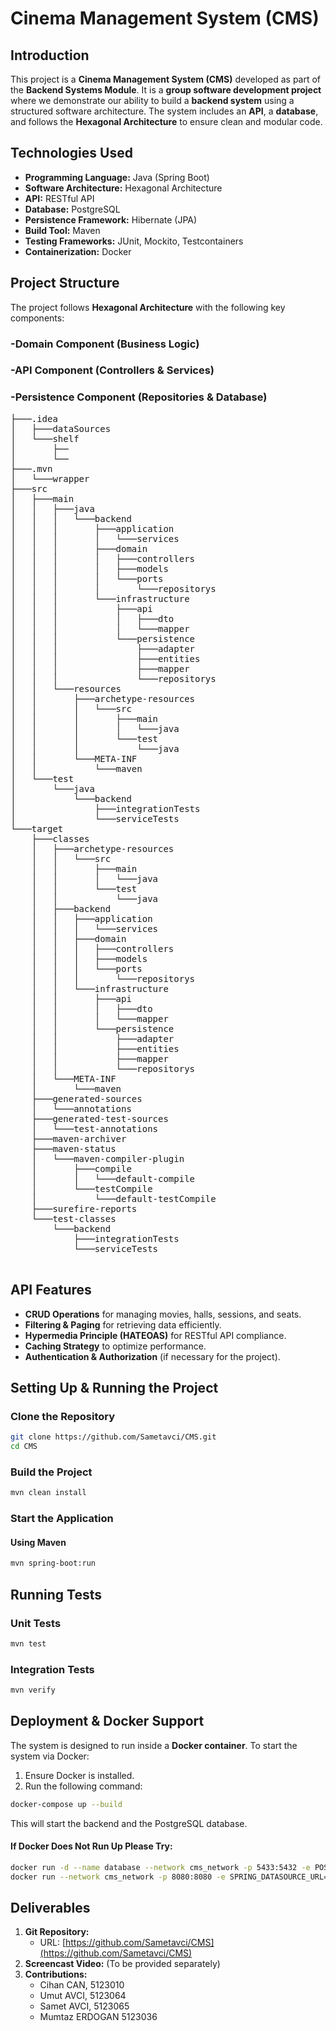 # Cinema Management System (CMS)

## Introduction
This project is a **Cinema Management System (CMS)** developed as part of the **Backend Systems Module**. It is a **group software development project** where we demonstrate our ability to build a **backend system** using a structured software architecture. The system includes an **API**, a **database**, and follows the **Hexagonal Architecture** to ensure clean and modular code.

## Technologies Used
- **Programming Language:** Java (Spring Boot)
- **Software Architecture:** Hexagonal Architecture
- **API:** RESTful API
- **Database:** PostgreSQL
- **Persistence Framework:** Hibernate (JPA)
- **Build Tool:** Maven
- **Testing Frameworks:** JUnit, Mockito, Testcontainers
- **Containerization:** Docker

## Project Structure
The project follows **Hexagonal Architecture** with the following key components:

### **-Domain Component (Business Logic)**
### **-API Component (Controllers & Services)**
### **-Persistence Component (Repositories & Database)**

<pre>
├───.idea
│   ├───dataSources
│   └───shelf
│       ├──
│       └──
├───.mvn
│   └───wrapper
├───src
│   ├───main
│   │   ├───java
│   │   │   └───backend
│   │   │       ├───application
│   │   │       │   └───services
│   │   │       ├───domain
│   │   │       │   ├───controllers
│   │   │       │   ├───models
│   │   │       │   └───ports
│   │   │       │       └───repositorys
│   │   │       └───infrastructure
│   │   │           ├───api
│   │   │           │   ├───dto
│   │   │           │   └───mapper
│   │   │           └───persistence
│   │   │               ├───adapter
│   │   │               ├───entities
│   │   │               ├───mapper
│   │   │               └───repositorys
│   │   └───resources
│   │       ├───archetype-resources
│   │       │   └───src
│   │       │       ├───main
│   │       │       │   └───java
│   │       │       └───test
│   │       │           └───java
│   │       └───META-INF
│   │           └───maven
│   └───test
│       └───java
│           └───backend
│               ├───integrationTests
│               └───serviceTests
└───target
    ├───classes
    │   ├───archetype-resources
    │   │   └───src
    │   │       ├───main
    │   │       │   └───java
    │   │       └───test
    │   │           └───java
    │   ├───backend
    │   │   ├───application
    │   │   │   └───services
    │   │   ├───domain
    │   │   │   ├───controllers
    │   │   │   ├───models
    │   │   │   └───ports
    │   │   │       └───repositorys
    │   │   └───infrastructure
    │   │       ├───api
    │   │       │   ├───dto
    │   │       │   └───mapper
    │   │       └───persistence
    │   │           ├───adapter
    │   │           ├───entities
    │   │           ├───mapper
    │   │           └───repositorys
    │   └───META-INF
    │       └───maven
    ├───generated-sources
    │   └───annotations
    ├───generated-test-sources
    │   └───test-annotations
    ├───maven-archiver
    ├───maven-status
    │   └───maven-compiler-plugin
    │       ├───compile
    │       │   └───default-compile
    │       └───testCompile
    │           └───default-testCompile
    ├───surefire-reports
    └───test-classes
        └───backend
            ├───integrationTests
            └───serviceTests

</pre>


## API Features
- **CRUD Operations** for managing movies, halls, sessions, and seats.
- **Filtering & Paging** for retrieving data efficiently.
- **Hypermedia Principle (HATEOAS)** for RESTful API compliance.
- **Caching Strategy** to optimize performance.
- **Authentication & Authorization** (if necessary for the project).

## Setting Up & Running the Project
### **Clone the Repository**
```sh
git clone https://github.com/Sametavci/CMS.git
cd CMS
```

### **Build the Project**
```sh
mvn clean install
```

### **Start the Application**
#### **Using Maven**
```sh
mvn spring-boot:run
```

## Running Tests
### **Unit Tests**
```sh
mvn test
```

### **Integration Tests**
```sh
mvn verify
```

## Deployment & Docker Support
The system is designed to run inside a **Docker container**. To start the system via Docker:
1. Ensure Docker is installed.
2. Run the following command:
```sh
docker-compose up --build
```
This will start the backend and the PostgreSQL database.

#### **If Docker Does Not Run Up Please Try:**
```sh
docker run -d --name database --network cms_network -p 5433:5432 -e POSTGRES_USER=admin -e POSTGRES_PASSWORD=admin -e POSTGRES_DB=cms postgres:15
docker run --network cms_network -p 8080:8080 -e SPRING_DATASOURCE_URL=jdbc:postgresql://database:5432/cms -e SPRING_DATASOURCE_USERNAME=admin -e SPRING_DATASOURCE_PASSWORD=admin cms_app
```

## Deliverables
1. **Git Repository:**
   - URL: [https://github.com/Sametavci/CMS](https://github.com/Sametavci/CMS)
2. **Screencast Video:** (To be provided separately)
3. **Contributions:**
   - Cihan CAN, 5123010
   - Umut AVCI, 5123064
   - Samet AVCI, 5123065
   - Mumtaz ERDOGAN 5123036
